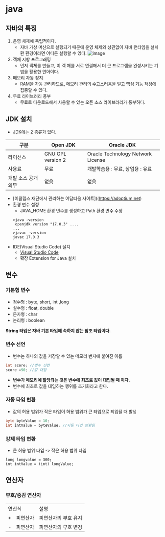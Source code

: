 # java

## 자바의 특징
1. 운영 체제에 독립적이다.
   - 자바 가상 머신으로 실행되기 때문에 운영 체제와 상관없이 자바 런타임을 설치환 환경이라면 어디든 실행할 수 있다.
   ![image](https://github.com/KangJeongTaek/java-bigdata-2024-Java/assets/158122796/a22da207-7df7-4ede-b2da-c4805d517cd6)
2. 객체 지향 프로그래밍
   - 먼저 객체를 만들고, 이 객 체를 서로 연결해서 더 큰 프로그램을 완성시키는 기법을 활용한 언어이다.
3. 메모리 자동 정지
   - RAM을 자동 관리하므로, 메모리 관리의 수고스러움을 덜고 핵심 기능 작성에 집중할 수 있다.
4. 무료 라이브러리 풍부
   - 무료로 다운로드해서 사용할 수 있는 오픈 소스 라이브러리가 풍부하다.
  
## JDK 설치
- JDK에는 2 종류가 있다.
  
|구분|Open JDK|Oracle JDK|
|---|---|---|
|라이선스|GNU GPL version 2|Oracle Technology Network License|
|사용료|무료|개발학습용 : 무료, 상업용 : 유료|
|개발 소스 공개 의무|없음|없음|

- [이클립스 재단에서 관리하는 어답티움 사이트]((https://adoptium.net)
- 환경 변수 설정
  - JAVA_HOME 환경 변수를 생성하고 Path 환경 변수 수정
  ```shell
  >java -version
   openjdk version "17.0.3" ....
  ...
  >javac -version
  javac 17.0.3
  ```
- IDE(Visual Studio Code) 설치
  - [Visual Studio Code](https://code.visualstudio.com/)
  - 확장 Extension for Java 설치

## 변수

### 기본형 변수
- 정수형 : byte, short, int ,long
- 실수형 : float, double
- 문자형 : char
- 논리형 : boolean

__String 타입은 자바 기본 타입에 속하지 않는 참조 타입이다.__

### 변수 선언
- 변수는 하나의 값을 저장할 수 있는 메모리 번지에 붙여진 이름
```java
int score; //변수 선언
score =90; //값 대입
```
- __변수가 메모리에 할당되는 것은 변수에 최초로 값이 대입될 때 이다.__
- 변수에 최초로 값을 대입하는 행위를 초기화라고 한다.

### 자동 타입 변환
- 값의 허용 범위가 작은 타입이 허용 범위가 큰 타입으로 되입될 때 발생
```java
byte byteValue = 10;
int intValue = byteValue; //자동 타입 변환됨
```

### 강제 타입 변환
- 큰 허용 범위 타입 -> 작은 허용 범위 타입
```long
long longvalue = 300;
int intValue = (int) longValue;
```

## 연산자

### 부호/증감 연산자

<table>
  <tr>
    <td colspan="2">연산식</td>
    <td>설명</td>
  </tr>
  <tr>
    <td>+</td>
     <td>피연산자</td>
     <td>피연산자의 부호 유지</td>
  </tr>
   <tr>
      <td>-</td>
      <td>피연산자</td>
      <td>피연산자의 부호 변경</td>
   </tr>
</table>
